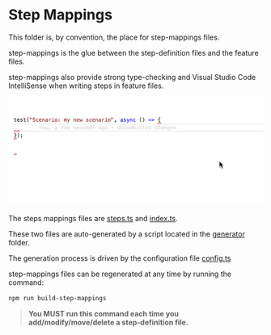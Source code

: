 # Step Mappings

This folder is, by convention, the place for step-mappings files.

step-mappings is the glue between the step-definition files and the feature files.

step-mappings also provide strong type-checking and Visual Studio Code IntelliSense when writing steps in feature files.

![demo](../.media/demo3.gif)

The steps mappings files are [steps.ts](steps.ts) and [index.ts](index.ts).

These two files are auto-generated by a script located in the [generator](generator) folder.

The generation process is driven by the configuration file [config.ts](config.ts)

step-mappings files can be regenerated at any time by running the command:

```sh
npm run build-step-mappings
```

> **You MUST run this command each time you add/modify/move/delete a step-definition file.**
